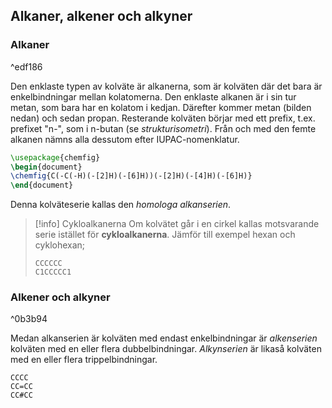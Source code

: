## Alkaner, alkener och alkyner
### Alkaner

^edf186

Den enklaste typen av kolväte är alkanerna, som är kolväten där det bara är enkelbindningar mellan kolatomerna. Den enklaste alkanen är i sin tur metan, som bara har en kolatom i kedjan. Därefter kommer metan (bilden nedan) och sedan propan. Resterande kolväten börjar med ett prefix, t.ex. prefixet "n-", som i n-butan (se *strukturisometri*). Från och med den femte alkanen nämns alla dessutom efter IUPAC-nomenklatur.

```tikz
\usepackage{chemfig}
\begin{document}
\chemfig{C(-C(-H)(-[2]H)(-[6]H))(-[2]H)(-[4]H)(-[6]H)}
\end{document}
```

Denna kolväteserie kallas den *homologa alkanserien*.

> [!info] Cykloalkanerna
> Om kolvätet går i en cirkel kallas motsvarande serie istället för **cykloalkanerna**. Jämför till exempel hexan och cyklohexan;
> ```smiles
> CCCCCC
> C1CCCCC1
> ```
### Alkener och alkyner

^0b3b94

Medan alkanserien är kolväten med endast enkelbindningar är *alkenserien* kolväten med en eller flera dubbelbindningar. *Alkynserien* är likaså kolväten med en eller flera trippelbindningar.

```smiles
CCCC
CC=CC
CC#CC
```